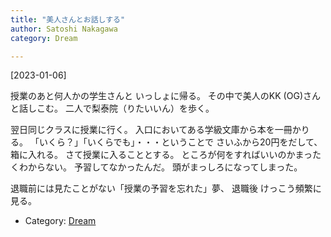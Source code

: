 ```yaml
---
title: "美人さんとお話しする"
author: Satoshi Nakagawa
category: Dream

---
```


[2023-01-06]  
 
授業のあと何人かの学生さんと
いっしょに帰る。
その中で美人のKK (OG)さんと話しこむ。
二人で梨泰院（りたいいん）を歩く。

 翌日同じクラスに授業に行く。
入口においてある学級文庫から本を一冊かりる。
「いくら？」「いくらでも」・・・ということで
さいふから20円をだして、箱に入れる。
さて授業に入ることとする。
ところが何をすればいいのかまったくわからない。
予習してなかったんだ。
頭がまっしろになってしまった。

 退職前には見たことがない「授業の予習を忘れた」夢、
退職後 けっこう頻繁に見る。

- Category: [Dream](/categories.html#Dream)

